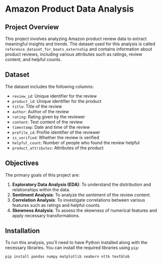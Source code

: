 # Amazon Product Data Analysis

## Project Overview

This project involves analyzing Amazon product review data to extract meaningful insights and trends. The dataset used for this analysis is called `reference_dataset_for_beats_externship` and contains information about product reviews, including various attributes such as ratings, review content, and helpful counts.

## Dataset

The dataset includes the following columns:
- `review_id`: Unique identifier for the review
- `product_id`: Unique identifier for the product
- `title`: Title of the review
- `author`: Author of the review
- `rating`: Rating given by the reviewer
- `content`: Text content of the review
- `timestamp`: Date and time of the review
- `profile_id`: Profile identifier of the reviewer
- `is_verified`: Whether the review is verified
- `helpful_count`: Number of people who found the review helpful
- `product_attributes`: Attributes of the product

## Objectives

The primary goals of this project are:
1. **Exploratory Data Analysis (EDA)**: To understand the distribution and relationships within the data.
2. **Sentiment Analysis**: To analyze the sentiment of the review content.
3. **Correlation Analysis**: To investigate correlations between various features such as ratings and helpful counts.
4. **Skewness Analysis**: To assess the skewness of numerical features and apply necessary transformations.

## Installation

To run this analysis, you'll need to have Python installed along with the necessary libraries. You can install the required libraries using `pip`:

```bash
pip install pandas numpy matplotlib seaborn nltk textblob
